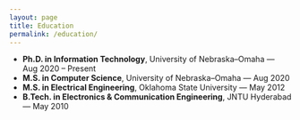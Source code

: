 ```yaml
---
layout: page
title: Education
permalink: /education/
---
```


- **Ph.D. in Information Technology**, University of Nebraska–Omaha — Aug 2020 – Present
- **M.S. in Computer Science**, University of Nebraska–Omaha — Aug 2020
- **M.S. in Electrical Engineering**, Oklahoma State University — May 2012
- **B.Tech. in Electronics & Communication Engineering**, JNTU Hyderabad — May 2010
